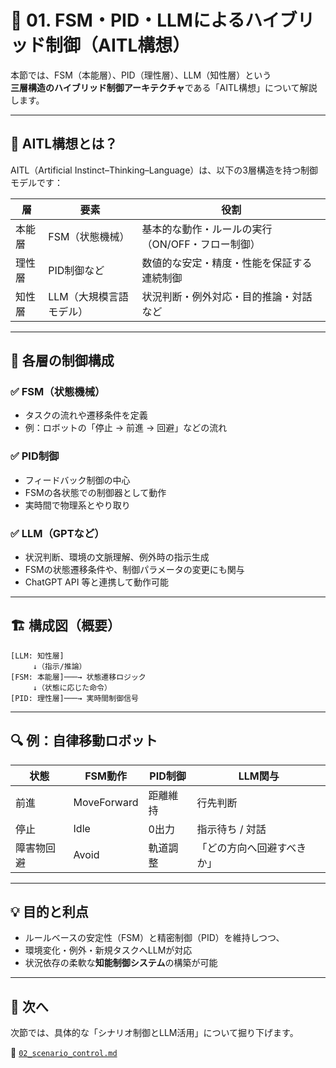 # 🤖 01. FSM・PID・LLMによるハイブリッド制御（AITL構想）

本節では、FSM（本能層）、PID（理性層）、LLM（知性層）という  
**三層構造のハイブリッド制御アーキテクチャ**である「AITL構想」について解説します。

---

## 🧠 AITL構想とは？

AITL（Artificial Instinct–Thinking–Language）は、以下の3層構造を持つ制御モデルです：

| 層 | 要素 | 役割 |
|----|------|------|
| 本能層 | FSM（状態機械） | 基本的な動作・ルールの実行（ON/OFF・フロー制御） |
| 理性層 | PID制御など | 数値的な安定・精度・性能を保証する連続制御 |
| 知性層 | LLM（大規模言語モデル） | 状況判断・例外対応・目的推論・対話など |

---

## 🧩 各層の制御構成

### ✅ FSM（状態機械）

- タスクの流れや遷移条件を定義
- 例：ロボットの「停止 → 前進 → 回避」などの流れ

### ✅ PID制御

- フィードバック制御の中心
- FSMの各状態での制御器として動作
- 実時間で物理系とやり取り

### ✅ LLM（GPTなど）

- 状況判断、環境の文脈理解、例外時の指示生成
- FSMの状態遷移条件や、制御パラメータの変更にも関与
- ChatGPT API 等と連携して動作可能

---

## 🏗️ 構成図（概要）

```
[LLM: 知性層]
     ↓（指示/推論）
[FSM: 本能層]───→ 状態遷移ロジック
     ↓（状態に応じた命令）
[PID: 理性層]───→ 実時間制御信号
```

---

## 🔍 例：自律移動ロボット

| 状態 | FSM動作 | PID制御 | LLM関与 |
|------|---------|----------|----------|
| 前進 | MoveForward | 距離維持 | 行先判断 |
| 停止 | Idle       | 0出力     | 指示待ち / 対話 |
| 障害物回避 | Avoid     | 軌道調整 | 「どの方向へ回避すべきか」 |

---

## 💡 目的と利点

- ルールベースの安定性（FSM）と精密制御（PID）を維持しつつ、
- 環境変化・例外・新規タスクへLLMが対応
- 状況依存の柔軟な**知能制御システム**の構築が可能

---

## 📁 次へ

次節では、具体的な「シナリオ制御とLLM活用」について掘り下げます。

📄 [`02_scenario_control.md`](./02_scenario_control.md)
